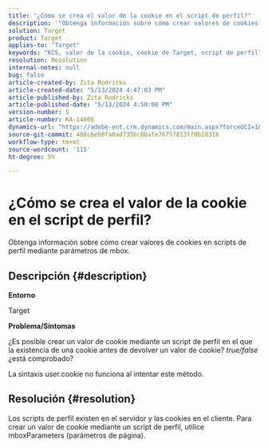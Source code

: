 ```yaml
---
title: "¿Cómo se crea el valor de la cookie en el script de perfil?"
description: '"Obtenga información sobre cómo crear valores de cookies en scripts de perfil mediante parámetros de mbox".'
solution: Target
product: Target
applies-to: "Target"
keywords: "KCS, valor de la cookie, cookie de Target, script de perfil"
resolution: Resolution
internal-notes: null
bug: false
article-created-by: Zita Rodricks
article-created-date: "5/13/2024 4:47:03 PM"
article-published-by: Zita Rodricks
article-published-date: "5/13/2024 4:50:08 PM"
version-number: 5
article-number: KA-14006
dynamics-url: "https://adobe-ent.crm.dynamics.com/main.aspx?forceUCI=1&pagetype=entityrecord&etn=knowledgearticle&id=4a4fb16a-4811-ef11-9f8a-6045bd03c412"
source-git-commit: 408c6eb8fa0ad735bc08afe76757813ff0b1831b
workflow-type: tm+mt
source-wordcount: '115'
ht-degree: 5%

---
```


# ¿Cómo se crea el valor de la cookie en el script de perfil?


Obtenga información sobre cómo crear valores de cookies en scripts de perfil mediante parámetros de mbox.

## Descripción {#description}


<b>Entorno</b>

Target



<b>Problema/Síntomas</b>

¿Es posible crear un valor de cookie mediante un script de perfil en el que la existencia de una cookie antes de devolver un valor de cookie? *true/false* ¿está comprobado?

La sintaxis user.cookie no funciona al intentar este método.


## Resolución {#resolution}


Los scripts de perfil existen en el servidor y las cookies en el cliente. Para crear un valor de cookie mediante un script de perfil, utilice mboxParameters (parámetros de página).

